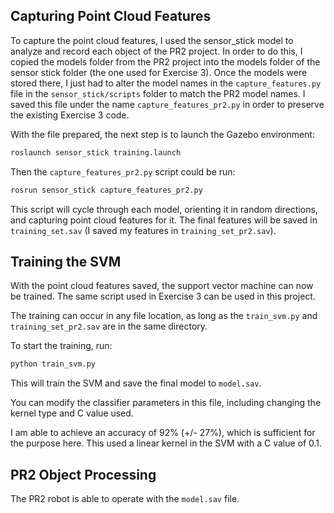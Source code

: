 ## Capturing Point Cloud Features

To capture the point cloud features, I used the sensor_stick model to analyze and record each object of the PR2 project. In order to do this, I copied the models folder from the PR2 project into the models folder of the sensor stick folder (the one used for Exercise 3). Once the models were stored there, I just had to alter the model names in the `capture_features.py` file in the `sensor_stick/scripts` folder to match the PR2 model names. I saved this file under the name `capture_features_pr2.py` in order to preserve the existing Exercise 3 code.

With the file prepared, the next step is to launch the Gazebo environment:

```bash
roslaunch sensor_stick training.launch
```

Then the `capture_features_pr2.py` script could be run:

```bash
rosrun sensor_stick capture_features_pr2.py
```

This script will cycle through each model, orienting it in random directions, and capturing point cloud features for it. The final features will be saved in `training_set.sav` (I saved my features in `training_set_pr2.sav`).

## Training the SVM

With the point cloud features saved, the support vector machine can now be trained. The same script used in Exercise 3 can be used in this project.

The training can occur in any file location, as long as the `train_svm.py` and `training_set_pr2.sav` are in the same directory.

To start the training, run:

```bash
python train_svm.py
```

This will train the SVM and save the final model to `model.sav`.

You can modify the classifier parameters in this file, including changing the kernel type and C value used.

I am able to achieve an accuracy of 92% (+/- 27%), which is sufficient for the purpose here. This used a linear kernel in the SVM with a C value of 0.1.

## PR2 Object Processing

The PR2 robot is able to operate with the `model.sav` file.
